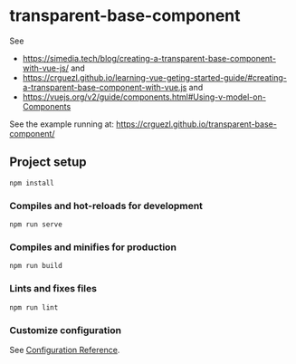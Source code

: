 # transparent-base-component

See 

* <https://simedia.tech/blog/creating-a-transparent-base-component-with-vue-js/>
and 
* <https://crguezl.github.io/learning-vue-geting-started-guide/#creating-a-transparent-base-component-with-vue.js>
and
* <https://vuejs.org/v2/guide/components.html#Using-v-model-on-Components>


See the example running at: <https://crguezl.github.io/transparent-base-component/>


## Project setup
```
npm install
```

### Compiles and hot-reloads for development
```
npm run serve
```

### Compiles and minifies for production
```
npm run build
```

### Lints and fixes files
```
npm run lint
```

### Customize configuration
See [Configuration Reference](https://cli.vuejs.org/config/).
